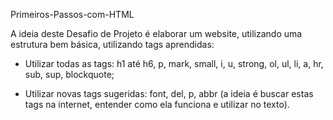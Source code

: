 Primeiros-Passos-com-HTML

A ideia deste Desafio de Projeto é elaborar um website, utilizando uma estrutura bem básica, utilizando tags aprendidas:

- Utilizar todas as tags: h1 até h6, p, mark, small, i, u, strong, ol, ul, li, a, hr, sub, sup, blockquote;

- Utilizar novas tags sugeridas: font, del, p, abbr (a ideia é buscar estas tags na internet, entender como ela funciona e utilizar no texto).
